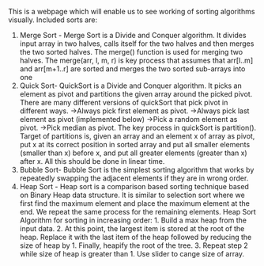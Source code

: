 This is a webpage which will enable us to see working of sorting algorithms visually.
 Included sorts are:
 1. Merge Sort - Merge Sort is a Divide and Conquer algorithm. It divides input array in two halves, calls itself for the two halves and then merges the two sorted halves. The merge() function is used for merging two halves. The merge(arr, l, m, r) is key process that assumes that arr[l..m] and arr[m+1..r] are sorted and merges the two sorted sub-arrays into one
 2. Quick Sort- QuickSort is a Divide and Conquer algorithm. It picks an element as pivot and partitions the given array around the picked pivot. There are many different versions of quickSort that pick pivot in different ways.
                ->Always pick first element as pivot.
                ->Always pick last element as pivot (implemented below)
                ->Pick a random element as pivot.
                ->Pick median as pivot.
                The key process in quickSort is partition(). Target of partitions is, given an array and an element x of array as pivot, put x at its correct position in sorted array and put all smaller elements (smaller than x) before x, and put all greater elements (greater than x) after x. All this should be done in linear time.
 3. Bubble Sort- Bubble Sort is the simplest sorting algorithm that works by repeatedly swapping the adjacent elements if they are in wrong order.
 4. Heap Sort - Heap sort is a comparison based sorting technique based on Binary Heap data structure. It is similar to selection sort where we first find the maximum element and place the maximum element at the end. We repeat the same process for the remaining elements.
             Heap Sort Algorithm for sorting in increasing order:
              1. Build a max heap from the input data.
              2. At this point, the largest item is stored at the root of the heap. Replace it with the last item of the heap followed by reducing the size of heap by 1. Finally, heapify the root of the tree.
              3. Repeat step 2 while size of heap is greater than 1.
Use slider to cange size of array.
